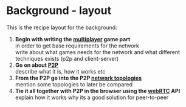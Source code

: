 # Background - layout
This is the recipe layout for the background:

1. __Begin with writing the [multiplayer](1.%20multiplayer%20part%20-%20layout.md) game part__ \
in order to get base requirements for the network \
write about what games needs for the network and what different techniques exists (p2p and client-server)
2. __Go on about [P2P](2.%20P2P%20part%20-%20layout.md)__ \
describe what it is, how it works etc
3. __From the P2P go into the P2P [network topologies](3.%20network%20topology%20part%20-%20layout.md)__ \
mention some topologies to later be compared 
4. __Tie it all together with P2P in the browser using the [webRTC](4.%20webRTC%20part%20-%20layout.md) API__ \
explain how it works why its a good solution for peer-to-peer 


